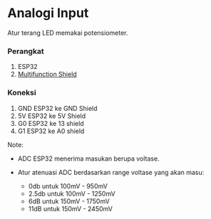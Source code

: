 # Analogi Input

Atur terang LED memakai potensiometer.


### Perangkat

1. ESP32
2. [Multifunction Shield](https://github.com/coderfls/Arduino_MultiFunctionShield)


### Koneksi

1. GND ESP32 ke GND Shield
2. 5V ESP32 ke 5V Shield
3. G0 ESP32 ke 13 shield
4. G1 ESP32 ke A0 shield

Note: 
* ADC ESP32 menerima masukan berupa voltase.
* Atur atenuasi ADC berdasarkan range voltase yang akan masu:

    * 0db untuk 100mV - 950mV
    * 2.5db untuk 100mV - 1250mV
    * 6dB  untuk 150mV  - 1750mV
    * 11dB untuk 150mV - 2450mV
